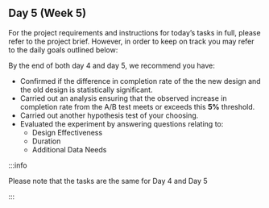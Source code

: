 ## Day 5 (Week 5)

For the project requirements and instructions for today’s tasks in full, please refer to the project brief. However, in order to keep on track you may refer to the daily goals outlined below:

By the end of both day 4 and day 5, we recommend you have:

- Confirmed if the difference in completion rate of the the new design and the old design is statistically significant.
- Carried out an analysis ensuring that the observed increase in completion rate from the A/B test meets or exceeds this **5%** threshold.
- Carried out another hypothesis test of your choosing.
- Evaluated the experiment by answering questions relating to:
    - Design Effectiveness
    - Duration
    - Additional Data Needs

:::info

Please note that the tasks are the same for Day 4 and Day 5

:::